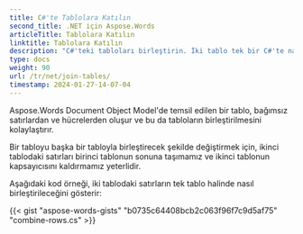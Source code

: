 ```yaml
---
title: C#'te Tablolara Katılın
second_title: .NET için Aspose.Words
articleTitle: Tablolara Katılın
linktitle: Tablolara Katılın
description: "C#'teki tabloları birleştirin. İki tablo tek bir C#'te nasıl birleştirilir?"
type: docs
weight: 90
url: /tr/net/join-tables/
timestamp: 2024-01-27-14-07-04
---
```


Aspose.Words Document Object Model'de temsil edilen bir tablo, bağımsız satırlardan ve hücrelerden oluşur ve bu da tabloların birleştirilmesini kolaylaştırır.

Bir tabloyu başka bir tabloyla birleştirecek şekilde değiştirmek için, ikinci tablodaki satırları birinci tablonun sonuna taşımamız ve ikinci tablonun kapsayıcısını kaldırmamız yeterlidir.

Aşağıdaki kod örneği, iki tablodaki satırların tek tablo halinde nasıl birleştirileceğini gösterir:

{{< gist "aspose-words-gists" "b0735c64408bcb2c063f96f7c9d5af75" "combine-rows.cs" >}}
